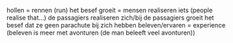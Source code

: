 hollen = rennen (run)
het besef groeit = mensen realiseren iets (people realise that...)
de passagiers realiseren zich/bij de passagiers groeit het besef dat ze geen parachute bij zich hebben
beleven/ervaren = experience (beleven is meer met avonturen (de man beleeft veel avonturen))